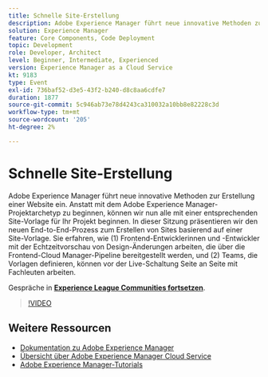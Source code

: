 ```yaml
---
title: Schnelle Site-Erstellung
description: Adobe Experience Manager führt neue innovative Methoden zur Erstellung einer Website ein. Anstatt mit dem Adobe Experience Manager-Projektarchetyp zu beginnen, können wir nun alle mit einer entsprechenden Site-Vorlage für Ihr Projekt beginnen. In dieser Sitzung präsentieren wir den neuen End-to-End-Prozess zum Erstellen von Sites basierend auf einer Site-Vorlage. Sie erfahren, wie (1) Frontend-Entwicklerinnen und -Entwickler mit der Echtzeitvorschau von Design-Änderungen arbeiten, die über die Frontend-Cloud Manager-Pipeline bereitgestellt werden, und (2) Teams, die Vorlagen definieren, können vor der Live-Schaltung Seite an Seite mit Fachleuten arbeiten.
solution: Experience Manager
feature: Core Components, Code Deployment
topic: Development
role: Developer, Architect
level: Beginner, Intermediate, Experienced
version: Experience Manager as a Cloud Service
kt: 9183
type: Event
exl-id: 736baf52-d3e5-43f2-b240-d8c8aa6cdfe7
duration: 1877
source-git-commit: 5c946ab73e78d4243ca310032a10bb8e82228c3d
workflow-type: tm+mt
source-wordcount: '205'
ht-degree: 2%

---
```


# Schnelle Site-Erstellung

Adobe Experience Manager führt neue innovative Methoden zur Erstellung einer Website ein. Anstatt mit dem Adobe Experience Manager-Projektarchetyp zu beginnen, können wir nun alle mit einer entsprechenden Site-Vorlage für Ihr Projekt beginnen. In dieser Sitzung präsentieren wir den neuen End-to-End-Prozess zum Erstellen von Sites basierend auf einer Site-Vorlage. Sie erfahren, wie (1) Frontend-Entwicklerinnen und -Entwickler mit der Echtzeitvorschau von Design-Änderungen arbeiten, die über die Frontend-Cloud Manager-Pipeline bereitgestellt werden, und (2) Teams, die Vorlagen definieren, können vor der Live-Schaltung Seite an Seite mit Fachleuten arbeiten.

Gespräche in **[Experience League Communities fortsetzen](https://adobe.ly/2Y4sJMf)**.

>[!VIDEO](https://video.tv.adobe.com/v/337721/?quality=12&learn=on&hidetitle=true)

## Weitere Ressourcen

- [Dokumentation zu Adobe Experience Manager](https://experienceleague.adobe.com/docs/experience-manager-cloud-service.html)
- [Übersicht über Adobe Experience Manager Cloud Service](https://experienceleague.adobe.com/docs/experience-manager-cloud-service/overview/home.html)
- [Adobe Experience Manager-Tutorials](https://experienceleague.adobe.com/docs/experience-manager-tutorials.html)
